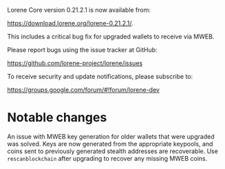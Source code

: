 Lorene Core version 0.21.2.1 is now available from:

 <https://download.lorene.org/lorene-0.21.2.1/>.

This includes a critical bug fix for upgraded wallets to receive via MWEB.

Please report bugs using the issue tracker at GitHub:

  <https://github.com/lorene-project/lorene/issues>

To receive security and update notifications, please subscribe to:

  <https://groups.google.com/forum/#!forum/lorene-dev>

Notable changes
===============

An issue with MWEB key generation for older wallets that were upgraded was solved.
Keys are now generated from the appropriate keypools, and coins sent to previously generated stealth addresses are recoverable.
Use `rescanblockchain` after upgrading to recover any missing MWEB coins.

